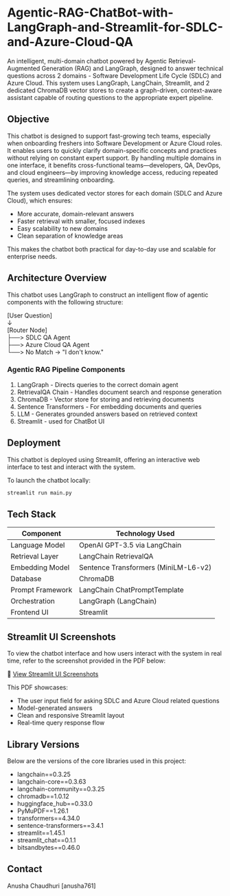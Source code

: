 # Agentic-RAG-ChatBot-with-LangGraph-and-Streamlit-for-SDLC-and-Azure-Cloud-QA

An intelligent, multi-domain chatbot powered by Agentic Retrieval-Augmented Generation (RAG) and LangGraph, designed to answer technical questions across 2 domains - Software Development Life Cycle (SDLC) and Azure Cloud. This system uses LangGraph, LangChain, Streamlit, and 2 dedicated ChromaDB vector stores to create a graph-driven, context-aware assistant capable of routing questions to the appropriate expert pipeline.

## Objective

This chatbot is designed to support fast-growing tech teams, especially when onboarding freshers into Software Development or Azure Cloud roles. It enables users to quickly clarify domain-specific concepts and practices without relying on constant expert support. By handling multiple domains in one interface, it benefits cross-functional teams—developers, QA, DevOps, and cloud engineers—by improving knowledge access, reducing repeated queries, and streamlining onboarding.

The system uses dedicated vector stores for each domain (SDLC and Azure Cloud), which ensures:
- More accurate, domain-relevant answers
- Faster retrieval with smaller, focused indexes
- Easy scalability to new domains
- Clean separation of knowledge areas

This makes the chatbot both practical for day-to-day use and scalable for enterprise needs.

## Architecture Overview

This chatbot uses LangGraph to construct an intelligent flow of agentic components with the following structure:

[User Question]  
    ↓  
[Router Node]  
 ├──> SDLC QA Agent  
 ├──> Azure Cloud QA Agent  
 └──> No Match → "I don't know."

### Agentic RAG Pipeline Components

1. LangGraph - Directs queries to the correct domain agent
2. RetrievalQA Chain - Handles document search and response generation
3. ChromaDB - Vector store for storing and retrieving documents
4. Sentence Transformers - For embedding documents and queries
5. LLM - Generates grounded answers based on retrieved context
6. Streamlit - used for ChatBot UI

## Deployment

This chatbot is deployed using Streamlit, offering an interactive web interface to test and interact with the system.

To launch the chatbot locally:

```bash
streamlit run main.py
```

## Tech Stack

| Component         | Technology Used                          |
|------------------|------------------------------------------|
| Language Model    | OpenAI GPT-3.5 via LangChain         |
| Retrieval Layer   | LangChain RetrievalQA       |
| Embedding Model   | Sentence Transformers (MiniLM-L6-v2)     |
| Database          | ChromaDB |
| Prompt Framework          | LangChain ChatPromptTemplate |
| Orchestration     | LangGraph (LangChain)                               |
| Frontend UI       | Streamlit                               |

## Streamlit UI Screenshots

To view the chatbot interface and how users interact with the system in real time, refer to the screenshot provided in the PDF below:

📄 [View Streamlit UI Screenshots](./output_screenshots.pdf)

This PDF showcases:

- The user input field for asking SDLC and Azure Cloud related questions
- Model-generated answers
- Clean and responsive Streamlit layout
- Real-time query response flow
  

## Library Versions

Below are the versions of the core libraries used in this project:

- langchain==0.3.25
- langchain-core==0.3.63
- langchain-community==0.3.25
- chromadb==1.0.12
- huggingface_hub==0.33.0
- PyMuPDF==1.26.1
- transformers==4.34.0
- sentence-transformers==3.4.1
- streamlit==1.45.1
- streamlit_chat==0.1.1
- bitsandbytes==0.46.0


## Contact
Anusha Chaudhuri [anusha761]
